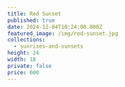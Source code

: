 ```yaml
---
title: Red Sunset
published: true
date: 2024-12-04T10:24:00.000Z
featured_image: /img/red-sunset.jpg
collections:
  - sunrises-and-sunsets
height: 24
width: 18
private: false
price: 600
---
```

